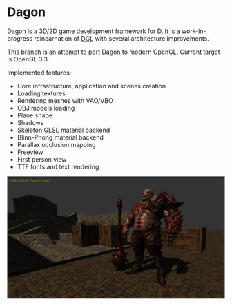 Dagon
=====
Dagon is a 3D/2D game development framework for D. It is a work-in-progress reincarnation of [DGL](https://github.com/gecko0307/dgl) with several architecture improvements. 

This branch is an attempt to port Dagon to modern OpenGL. Current target is OpenGL 3.3.

Implemented features:
* Core infrastructure, application and scenes creation
* Loading textures
* Rendering meshes with VAO/VBO
* OBJ models loading
* Plane shape
* Shadows
* Skeleton GLSL material backend
* Blinn-Phong material backend
* Parallax occlusion mapping
* Freeview
* First person view
* TTF fonts and text rendering

[![Screenshot1](/screenshots/imrod-thumb.jpg)](/screenshots/imrod.jpg)
